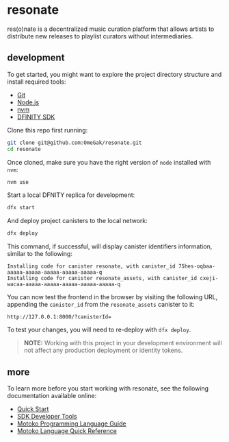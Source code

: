 # resonate

res(o)nate is a decentralized music curation platform that allows artists to distribute new releases to playlist curators without intermediaries.

## development

To get started, you might want to explore the project directory structure and install required tools:
- [Git](https://git-scm.com/downloads)
- [Node.js](https://nodejs.org/en/download/)
- [nvm](https://github.com/nvm-sh/nvm)
- [DFINITY SDK](https://sdk.dfinity.org/)

Clone this repo first running:

```sh
git clone git@github.com:OmeGak/resonate.git
cd resonate
```

Once cloned, make sure you have the right version of `node` installed with `nvm`:

```sh
nvm use
```

Start a local DFNITY replica for development:

```sh
dfx start
```

And deploy project canisters to the local network:

```sh
dfx deploy
```

This command, if successful, will display canister identifiers information, similar to the following:

```
Installing code for canister resonate, with canister_id 75hes-oqbaa-aaaaa-aaaaa-aaaaa-aaaaa-aaaaa-q
Installing code for canister resonate_assets, with canister_id cxeji-wacaa-aaaaa-aaaaa-aaaaa-aaaaa-aaaaa-q
```

You can now test the frontend in the browser by visiting the following URL, appending the `canister_id` from the `resonate_assets` canister to it:

```
http://127.0.0.1:8000/?canisterId=
```

To test your changes, you will need to re-deploy with `dfx deploy`.

> **NOTE:** Working with this project in your development environment will not affect any production deployment or identity tokens.

## more

To learn more before you start working with resonate, see the following documentation available online:

- [Quick Start](https://sdk.dfinity.org/docs/quickstart/quickstart.html)
- [SDK Developer Tools](https://sdk.dfinity.org/docs/developers-guide/sdk-guide.html)
- [Motoko Programming Language Guide](https://sdk.dfinity.org/docs/language-guide/motoko.html)
- [Motoko Language Quick Reference](https://sdk.dfinity.org/docs/language-guide/language-manual.html)
